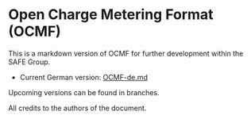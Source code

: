 # Open Charge Metering Format (OCMF)

This is a markdown version of OCMF for further development within the SAFE Group.

 * Current German version: [OCMF-de.md](OCMF-de.md)

Upcoming versions can be found in branches.

All credits to the authors of the document.

